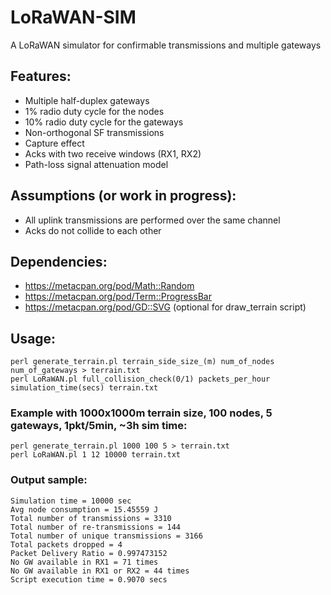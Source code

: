 # LoRaWAN-SIM
A LoRaWAN simulator for confirmable transmissions and multiple gateways

## Features:
- Multiple half-duplex gateways
- 1% radio duty cycle for the nodes
- 10% radio duty cycle for the gateways
- Non-orthogonal SF transmissions
- Capture effect
- Acks with two receive windows (RX1, RX2)
- Path-loss signal attenuation model

## Assumptions (or work in progress):
- All uplink transmissions are performed over the same channel
- Acks do not collide to each other         

## Dependencies:
- https://metacpan.org/pod/Math::Random
- https://metacpan.org/pod/Term::ProgressBar
- https://metacpan.org/pod/GD::SVG (optional for draw_terrain script)

## Usage:
```
perl generate_terrain.pl terrain_side_size_(m) num_of_nodes num_of_gateways > terrain.txt
perl LoRaWAN.pl full_collision_check(0/1) packets_per_hour simulation_time(secs) terrain.txt
```

### Example with 1000x1000m terrain size, 100 nodes, 5 gateways, 1pkt/5min, ~3h sim time:
```
perl generate_terrain.pl 1000 100 5 > terrain.txt
perl LoRaWAN.pl 1 12 10000 terrain.txt
```

### Output sample:  
```
Simulation time = 10000 sec  
Avg node consumption = 15.45559 J  
Total number of transmissions = 3310  
Total number of re-transmissions = 144  
Total number of unique transmissions = 3166  
Total packets dropped = 4  
Packet Delivery Ratio = 0.997473152  
No GW available in RX1 = 71 times  
No GW available in RX1 or RX2 = 44 times  
Script execution time = 0.9070 secs  
```
